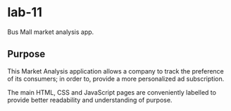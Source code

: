 # lab-11

Bus Mall market analysis app.

## Purpose

This Market Analysis application allows a company to track the preference of its consumers; in order to, provide a more personalized ad subscription.

The main HTML, CSS and JavaScript pages are conveniently labelled to provide better readability and understanding of purpose.
